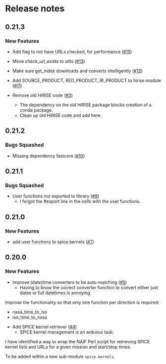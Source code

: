 # Release notes

<!-- do not remove -->

## 0.21.3

### New Features

- Add flag to not have URLs checked, for performance ([#15](https://github.com/michaelaye/nbplanetary/issues/15))

- Move check_url_exists to utils ([#13](https://github.com/michaelaye/nbplanetary/issues/13))

- Make sure get_index downloads and converts intelligently ([#12](https://github.com/michaelaye/nbplanetary/issues/12))

- Add SOURCE_PRODUCT, RED_PRODUCT, IR_PRODUCT to hirise module ([#11](https://github.com/michaelaye/nbplanetary/issues/11))

- Remove old HiRISE code ([#3](https://github.com/michaelaye/nbplanetary/issues/3))
  - The dependency on the old HiRISE package blocks creation of a conda package. 
  - Clean up old HiRISE code and add here.



## 0.21.2


### Bugs Squashed

- Missing dependency fastcore ([#10](https://github.com/michaelaye/nbplanetary/issues/10))


## 0.21.1


### Bugs Squashed

- User functions not exported to library ([#8](https://github.com/michaelaye/nbplanetary/issues/8))
  - I forgot the #export line in the cells with the user functions.



## 0.21.0

### New Features

- add user functions to spice.kernels ([#7](https://github.com/michaelaye/nbplanetary/issues/7))


## 0.20.0

### New Features

- Improve (date)time converters to be auto-matching ([#5](https://github.com/michaelaye/nbplanetary/issues/5))
  - Having to know the correct converter function to convert either just dates or full datetimes is annoying.

Improve the functionality so that only one function per direction is required:

* nasa_time_to_iso
* iso_time_to_nasa

- Add SPICE kernel retriever ([#4](https://github.com/michaelaye/nbplanetary/issues/4))
  - SPICE kernel management is an arduous task.

I have identified a way to wrap the NAIF Perl script for retrieving SPICE kernel lists and URLs for a given mission and start/stop times.

To be added within a new sub-module `spice.kernels`.



